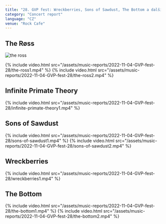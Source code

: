 ```yaml
---
title: "28. GVP fest: Wreckberries, Sons of Sawdust, The Bottom a další"
category: "Concert report"
language: "CZ"
venue: "Rock Cafe"
---
```


## The Røss

![the ross](/assets/music-reports/2022-11-04-GVP-fest-28/the-ross-photo.jpg)

{% include video.html src="/assets/music-reports/2022-11-04-GVP-fest-28/the-ross1.mp4" %}
{% include video.html src="/assets/music-reports/2022-11-04-GVP-fest-28/the-ross2.mp4" %}

## Infinite Primate Theory
{% include video.html src="/assets/music-reports/2022-11-04-GVP-fest-28/infinite-primate-theory1.mp4" %}

## Sons of Sawdust
{% include video.html src="/assets/music-reports/2022-11-04-GVP-fest-28/sons-of-sawdust1.mp4" %}
{% include video.html src="/assets/music-reports/2022-11-04-GVP-fest-28/sons-of-sawdust2.mp4" %}

## Wreckberries
{% include video.html src="/assets/music-reports/2022-11-04-GVP-fest-28/wreckberries1.mp4" %}

## The Bottom
{% include video.html src="/assets/music-reports/2022-11-04-GVP-fest-28/the-bottom1.mp4" %}
{% include video.html src="/assets/music-reports/2022-11-04-GVP-fest-28/the-bottom2.mp4" %}

